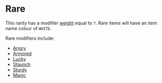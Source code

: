 # Rare

This rarity has a modifier [weight](https://github.com/TheDarkTurnip/dark-dungeon/blob/items/algorithms/modifiers.md#weights) equal to `7`. Rare items will have an item name colour of `WHITE`. 

Rare modifiers include:

- [Angry](https://github.com/TheDarkTurnip/dark-dungeon/blob/items/algorithms/modifiers.md#angry)
- [Armored](https://github.com/TheDarkTurnip/dark-dungeon/blob/items/algorithms/modifiers.md#armored)
- [Lucky](https://github.com/TheDarkTurnip/dark-dungeon/blob/items/algorithms/modifiers.md#lucky)
- [Staunch](https://github.com/TheDarkTurnip/dark-dungeon/blob/items/algorithms/modifiers.md#staunch)
- [Sturdy](https://github.com/TheDarkTurnip/dark-dungeon/blob/items/algorithms/modifiers.md#sturdy)
- [Manic](https://github.com/TheDarkTurnip/dark-dungeon/blob/items/algorithms/modifiers.md#manic)